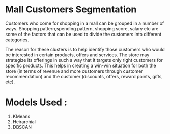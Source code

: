 # Mall Customers Segmentation
Customers who come for shopping in a mall can be grouped in a number of ways. Shopping pattern,spending pattern, shopping score, salary etc are some of the factors that can be used to divide the 
customers into different categories.

The reason for these clusters is to help identify those customers who would be interested in certain 
products, offers and services. The store may strategize its offerings in such a way that it targets only 
right customers for specific products. This helps in creating a win-win situation for both the store (in 
terms of revenue and more customers through customer recommendation) and the customer 
(discounts, offers, reward points, gifts, etc).

# Models Used :
1. KMeans
2. Heirarchial
3. DBSCAN
